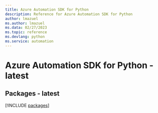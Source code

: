 ```yaml
---
title: Azure Automation SDK for Python
description: Reference for Azure Automation SDK for Python
author: lmazuel
ms.author: lmazuel
ms.data: 02/27/2023
ms.topic: reference
ms.devlang: python
ms.service: automation
---
```

# Azure Automation SDK for Python - latest
## Packages - latest
[!INCLUDE [packages](automation-index.md)]